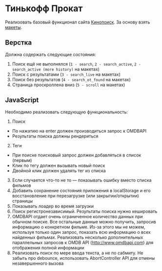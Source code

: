 # Тинькофф Прокат
Реализовать базовый функционал сайта [Кинопоиск](https://hd.kinopoisk.ru/). За основу взять [макеты](https://www.figma.com/file/C2mEGWuoABmUq2wel1UlFuKX/tfschool→front-end). 

## Верстка
Должна содержать следующие состояния:
1) Поиск ещё не выполнялся (`1 - search`, `2 - search_active`, `2 - search_active (more history)` на макетах)
2) Поиск с результатами (`3 - search_live` на макетах)
3) Поиск без результатов (`4 - search_ot_found` на макетах)
4) Страница проскроллена вниз (`5 - scroll` на макетах)

## JavaScript
Необходимо реализовать следующую функциональность:

1) Поиск
- По нажатию на enter должен производиться запрос к OMDBAPI
- Результаты поиска должны рендериться
2) Теги
- При поиске поисковый запрос должен добавляться в список (первым)
- Клик по тегу должен вызывать новый поиск
- Двойной клик должен удалять тег из списка
3) Если случается что-то не то — показывать ошибку вместо списка фильмов
4) Добавить сохранение состояния приложения в localStorage и его восстановление при перезагрузке (или закрытии/открытии) страницы
5) Показывать лоадер во время загрузки
6) Поиск регистронезависимый. Результаты поиска нужно кешировать
7) OMDBAPI отдает очень ограниченное количество данных при обычном поиске. Все остальные данные можно получить, запросив информацию о конкретном фильме.
Из-за этого мы не можем, используя только один запрос, показать всю информацию о всех найденных фильмах.
Реализовать несколько дополнительных параллельных запросов к OMDB API (http://www.omdbapi.com) для отображения полной информации
8) Реализовать поиск по мере ввода текста, а не по сабмиту. Не забыть про debounce, использовать AbortController API для отмены незавершенного вызова
